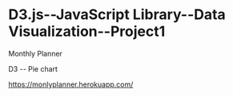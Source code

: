 # D3.js--JavaScript Library--Data Visualization--Project1
Monthly Planner

D3 -- Pie chart

https://monlyplanner.herokuapp.com/
